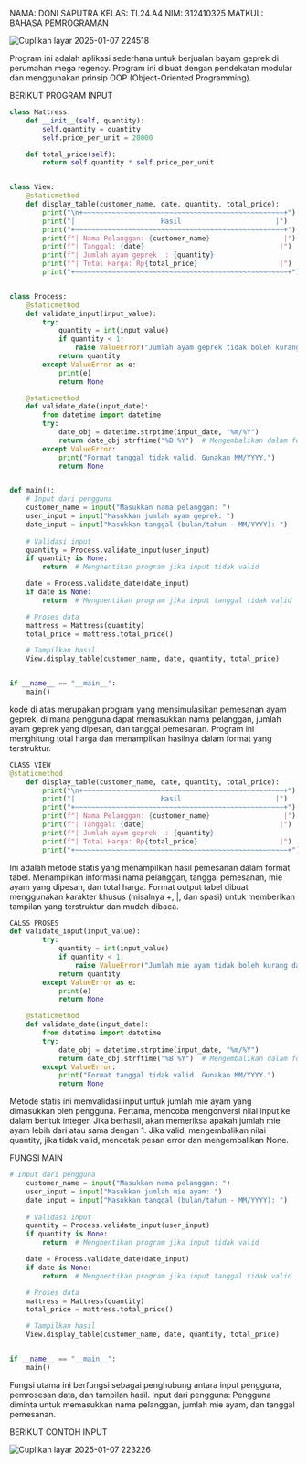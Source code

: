 NAMA: DONI SAPUTRA
KELAS: TI.24.A4
NIM: 312410325
MATKUL: BAHASA PEMROGRAMAN


![Cuplikan layar 2025-01-07 224518](https://github.com/user-attachments/assets/9680106d-6a73-4dd1-aea7-bf7d7ed83ac5)


Program ini adalah aplikasi sederhana untuk berjualan bayam geprek di perumahan mega regency. Program ini dibuat dengan pendekatan modular dan menggunakan prinsip OOP (Object-Oriented Programming).

BERIKUT PROGRAM INPUT

```python
class Mattress:
    def __init__(self, quantity):
        self.quantity = quantity
        self.price_per_unit = 20000

    def total_price(self):
        return self.quantity * self.price_per_unit


class View:
    @staticmethod
    def display_table(customer_name, date, quantity, total_price):
        print("\n+~~~~~~~~~~~~~~~~~~~~~~~~~~~~~~~~~~~~~~~~~~~~~~~~~+")
        print("|                     Hasil                       |")
        print("+~~~~~~~~~~~~~~~~~~~~~~~~~~~~~~~~~~~~~~~~~~~~~~~~~~~+")
        print(f"| Nama Pelanggan: {customer_name}                  |")
        print(f"| Tanggal: {date}                                 |")
        print(f"| Jumlah ayam geprek  : {quantity}                        |")
        print(f"| Total Harga: Rp{total_price}                    |")
        print("+~~~~~~~~~~~~~~~~~~~~~~~~~~~~~~~~~~~~~~~~~~~~~~~~~~~~+")


class Process:
    @staticmethod
    def validate_input(input_value):
        try:
            quantity = int(input_value)
            if quantity < 1:
                raise ValueError("Jumlah ayam geprek tidak boleh kurang dari 1.")
            return quantity
        except ValueError as e:
            print(e)
            return None

    @staticmethod
    def validate_date(input_date):
        from datetime import datetime
        try:
            date_obj = datetime.strptime(input_date, "%m/%Y")
            return date_obj.strftime("%B %Y")  # Mengembalikan dalam format Bulan Tahun
        except ValueError:
            print("Format tanggal tidak valid. Gunakan MM/YYYY.")
            return None


def main():
    # Input dari pengguna
    customer_name = input("Masukkan nama pelanggan: ")
    user_input = input("Masukkan jumlah ayam geprek: ")
    date_input = input("Masukkan tanggal (bulan/tahun - MM/YYYY): ")
    
    # Validasi input
    quantity = Process.validate_input(user_input)
    if quantity is None:
        return  # Menghentikan program jika input tidak valid

    date = Process.validate_date(date_input)
    if date is None:
        return  # Menghentikan program jika input tanggal tidak valid

    # Proses data
    mattress = Mattress(quantity)
    total_price = mattress.total_price()

    # Tampilkan hasil
    View.display_table(customer_name, date, quantity, total_price)


if __name__ == "__main__":
    main()
```

kode di atas merupakan program yang mensimulasikan pemesanan ayam geprek, di mana pengguna dapat memasukkan nama pelanggan, jumlah ayam geprek yang dipesan, dan tanggal pemesanan. Program ini menghitung total harga dan menampilkan hasilnya dalam format yang terstruktur.

```python
CLASS VIEW
@staticmethod
    def display_table(customer_name, date, quantity, total_price):
        print("\n+~~~~~~~~~~~~~~~~~~~~~~~~~~~~~~~~~~~~~~~~~~~~~~~~~+")
        print("|                     Hasil                       |")
        print("+~~~~~~~~~~~~~~~~~~~~~~~~~~~~~~~~~~~~~~~~~~~~~~~~~~~+")
        print(f"| Nama Pelanggan: {customer_name}                  |")
        print(f"| Tanggal: {date}                                 |")
        print(f"| Jumlah ayam geprek  : {quantity}                        |")
        print(f"| Total Harga: Rp{total_price}                    |")
        print("+~~~~~~~~~~~~~~~~~~~~~~~~~~~~~~~~~~~~~~~~~~~~~~~~~~~~+")
```

Ini adalah metode statis yang menampilkan hasil pemesanan dalam format tabel. Menampilkan informasi nama pelanggan, tanggal pemesanan, mie ayam yang dipesan, dan total harga. Format output tabel dibuat menggunakan karakter khusus (misalnya +, |, dan spasi) untuk memberikan tampilan yang terstruktur dan mudah dibaca.

```python
CALSS PROSES
def validate_input(input_value):
        try:
            quantity = int(input_value)
            if quantity < 1:
                raise ValueError("Jumlah mie ayam tidak boleh kurang dari 1.")
            return quantity
        except ValueError as e:
            print(e)
            return None

    @staticmethod
    def validate_date(input_date):
        from datetime import datetime
        try:
            date_obj = datetime.strptime(input_date, "%m/%Y")
            return date_obj.strftime("%B %Y")  # Mengembalikan dalam format Bulan Tahun
        except ValueError:
            print("Format tanggal tidak valid. Gunakan MM/YYYY.")
            return None
```

Metode statis ini memvalidasi input untuk jumlah mie ayam yang dimasukkan oleh pengguna. Pertama, mencoba mengonversi nilai input ke dalam bentuk integer. Jika berhasil, akan memeriksa apakah jumlah mie ayam lebih dari atau sama dengan 1. Jika valid, mengembalikan nilai quantity, jika tidak valid, mencetak pesan error dan mengembalikan None.

FUNGSI MAIN
```python
# Input dari pengguna
    customer_name = input("Masukkan nama pelanggan: ")
    user_input = input("Masukkan jumlah mie ayam: ")
    date_input = input("Masukkan tanggal (bulan/tahun - MM/YYYY): ")
    
    # Validasi input
    quantity = Process.validate_input(user_input)
    if quantity is None:
        return  # Menghentikan program jika input tidak valid

    date = Process.validate_date(date_input)
    if date is None:
        return  # Menghentikan program jika input tanggal tidak valid

    # Proses data
    mattress = Mattress(quantity)
    total_price = mattress.total_price()

    # Tampilkan hasil
    View.display_table(customer_name, date, quantity, total_price)


if __name__ == "__main__":
    main()
```

Fungsi utama ini berfungsi sebagai penghubung antara input pengguna, pemrosesan data, dan tampilan hasil. Input dari pengguna: Pengguna diminta untuk memasukkan nama pelanggan, jumlah mie ayam, dan tanggal pemesanan.

BERIKUT CONTOH INPUT

![Cuplikan layar 2025-01-07 223226](https://github.com/user-attachments/assets/5f9ccad6-c016-4bbb-9b02-168569084313)

